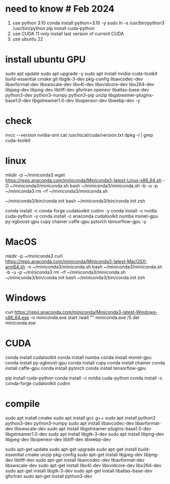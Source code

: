 

# need to know # Feb 2024
1. use python 3.10
    conda install python=3.10 -y
    sudo ln -s /usr/bin/python3 /usr/bin/python
    pip install cuda-python
2. use CUDA 11
    only install last version of current CUDA
3. use ubuntu 22 



# install ubuntu GPU
sudo apt update
sudo apt upgrade -y
sudo apt install nvidia-cuda-toolkit build-essential cmake git libgtk-3-dev pkg-config libavcodec-dev libavformat-dev libswscale-dev libv4l-dev libxvidcore-dev libx264-dev libjpeg-dev libpng-dev libtiff-dev gfortran openexr libatlas-base-dev python3-dev python3-numpy python3-pip unzip libgstreamer-plugins-base1.0-dev libgstreamer1.0-dev libopenexr-dev libwebp-dev -y


# check
nvcc --version
nvidia-smi 
cat /usr/local/cuda/version.txt
dpkg -l | grep cuda-toolkit


# linux

mkdir -p ~/miniconda3
wget https://repo.anaconda.com/miniconda/Miniconda3-latest-Linux-x86_64.sh -O ~/miniconda3/miniconda.sh
bash ~/miniconda3/miniconda.sh -b -u -p ~/miniconda3
rm -rf ~/miniconda3/miniconda.sh

~/miniconda3/bin/conda init bash
~/miniconda3/bin/conda init zsh

conda install -c conda-forge cudatoolkit cudnn -y
conda install -c nvidia cuda-python -y
conda install -c anaconda cudatoolkit numba mxnet-gpu py-xgboost-gpu cupy chainer caffe-gpu pytorch tensorflow-gpu -y


# MacOS
mkdir -p ~/miniconda3
curl https://repo.anaconda.com/miniconda/Miniconda3-latest-MacOSX-arm64.sh -o ~/miniconda3/miniconda.sh
bash ~/miniconda3/miniconda.sh -b -u -p ~/miniconda3
rm -rf ~/miniconda3/miniconda.sh
~/miniconda3/bin/conda init bash
~/miniconda3/bin/conda init zsh

# Windows 
curl https://repo.anaconda.com/miniconda/Miniconda3-latest-Windows-x86_64.exe -o miniconda.exe
start /wait "" miniconda.exe /S
del miniconda.exe


# CUDA
conda install cudatoolkit
conda install numba 
conda install mxnet-gpu
conda install py-xgboost-gpu
conda install cupy
conda install chainer
conda install caffe-gpu
conda install pytorch
conda install tensorflow-gpu


pip install cuda-python
conda install -c nvidia cuda-python
conda install -c conda-forge cudatoolkit cudnn


# compile
sudo apt install cmake
sudo apt install gcc g++
sudo apt install python3 python3-dev python3-numpy
sudo apt install libavcodec-dev libavformat-dev libswscale-dev
sudo apt install libgstreamer-plugins-base1.0-dev libgstreamer1.0-dev
sudo apt install libgtk-3-dev
sudo apt install libpng-dev libjpeg-dev libopenexr-dev libtiff-dev libwebp-dev


sudo apt-get update
sudo apt-get upgrade
sudo apt-get install build-essential cmake unzip pkg-config
sudo apt-get install libjpeg-dev libpng-dev libtiff-dev
sudo apt-get install libavcodec-dev libavformat-dev libswscale-dev
sudo apt-get install libv4l-dev libxvidcore-dev libx264-dev
sudo apt-get install libgtk-3-dev
sudo apt-get install libatlas-base-dev gfortran
sudo apt-get install python3-dev

